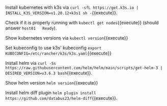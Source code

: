 Install kubernetes with k3s via `curl -sfL https://get.k3s.io | INSTALL_K3S_VERSION=v1.20.12+k3s1 sh -`{{execute}}.

Check if it is properly running with `kubectl get nodes`{{execute}} (should answer `host01   Ready`).

Show kubernetes versions via `kubectl version`{{execute}}

Set kubeconfig to use k3s' kubeconfig `export KUBECONFIG=/etc/rancher/k3s/k3s.yaml`{{execute}}

Install helm via `curl -Ss https://raw.githubusercontent.com/helm/helm/main/scripts/get-helm-3 | DESIRED_VERSION=v3.6.3 bash`{{execute}}.

Show helm version `helm version`{{execute}}

Install helm diff plugin `helm plugin install https://github.com/databus23/helm-diff`{{execute}}.
